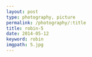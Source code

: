 ```yaml
---
layout: post
type: photography, picture
permalink: /photography/:title
title: robin-5
date: 2014-05-12
keyword: robin
imgpath: 5.jpg
---
```



